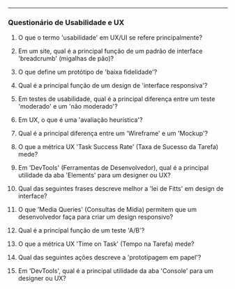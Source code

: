---

### **Questionário de Usabilidade e UX**

1.  O que o termo 'usabilidade' em UX/UI se refere principalmente?

2.  Em um site, qual é a principal função de um padrão de interface 'breadcrumb' (migalhas de pão)?

3.  O que define um protótipo de 'baixa fidelidade'?

4.  Qual é a principal função de um design de 'interface responsiva'?

5.  Em testes de usabilidade, qual é a principal diferença entre um teste 'moderado' e um 'não moderado'?

6.  Em UX, o que é uma 'avaliação heurística'?

7.  Qual é a principal diferença entre um 'Wireframe' e um 'Mockup'?

8.  O que a métrica UX 'Task Success Rate' (Taxa de Sucesso da Tarefa) mede?

9.  Em 'DevTools' (Ferramentas de Desenvolvedor), qual é a principal utilidade da aba 'Elements' para um designer ou UX?

10. Qual das seguintes frases descreve melhor a 'lei de Fitts' em design de interface?

11. O que 'Media Queries' (Consultas de Mídia) permitem que um desenvolvedor faça para criar um design responsivo?

12. Qual é a principal função de um teste 'A/B'?

13. O que a métrica UX 'Time on Task' (Tempo na Tarefa) mede?

14. Qual das seguintes ações descreve a 'prototipagem em papel'?

15. Em 'DevTools', qual é a principal utilidade da aba 'Console' para um designer ou UX?
